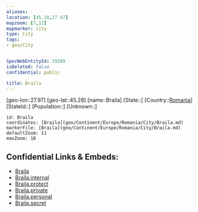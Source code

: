 ```yaml
---
aliases: 
location: [45.28,27.97]
mapzoom: [7,12] 
mapmarker: city 
type: City
tags:
- geo/City


SpocWebEntityId: 29309
isDeleted: false
confidential: public

title: Braila
---
```

[geo-lon::27.97]
[geo-lat::45.28]
[name::Braila]
[State::]
[Country::[Romania](geo/Continent/Europe/Romania.md)]
[StateId::]
[Population::]
[Unknown::]


```leaflet
id: Braila
coordinates: [Braila](geo/Continent/Europe/Romania/City/Braila.md)
markerFile: [Braila](geo/Continent/Europe/Romania/City/Braila.md)
defaultZoom: 11 
maxZoom: 18
```


## Confidential Links & Embeds: 
- [Braila](../../../../../../_public/geo/Continent/Europe/Romania/City/Braila.md) 
- [Braila.internal](../../../../../../_internal/geo/Continent/Europe/Romania/City/Braila.internal.md) 
- [Braila.protect](../../../../../../_protect/geo/Continent/Europe/Romania/City/Braila.protect.md) 
- [Braila.private](../../../../../../_private/geo/Continent/Europe/Romania/City/Braila.private.md) 
- [Braila.personal](../../../../../../_personal/geo/Continent/Europe/Romania/City/Braila.personal.md) 
- [Braila.secret](../../../../../../_secret/geo/Continent/Europe/Romania/City/Braila.secret.md) 
